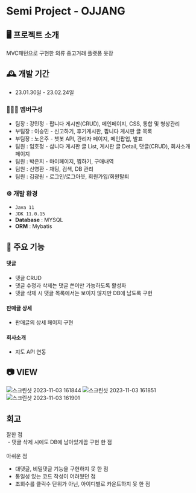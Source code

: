 # Semi Project - OJJANG

## 🖥️ 프로젝트 소개
MVC패턴으로 구현한 의류 중고거래 플랫폼 옷장
<br>

## 🕰️ 개발 기간
* 23.01.30일 - 23.02.24일

### 🧑‍🤝‍🧑 맴버구성
 - 팀장  : 강민정 - 팝니다 게시판(CRUD), 메인페이지, CSS, 통합 및 형상관리
 - 부팀장 : 이승민 - 신고하기, 후기게시판, 팝니다 게시판 글 목록
 - 부팀장 : 노은주 - 챗봇 API, 관리자 페이지, 메인팝업, 발표
 - 팀원 : 임호정 - 삽니다 게시판 글 List, 게시판 글 Detail, 댓글(CRUD), 회사소개 페이지
 - 팀원 : 박은지 - 마이페이지, 찜하기, 구매내역
 - 팀원 : 신영환 - 채팅, 검색, DB 관리
 - 팀원 : 김광원 - 로그인/로그아웃, 회원가입/회원탈퇴

### ⚙️ 개발 환경
- `Java 11`
- `JDK 11.0.15`
- **Database** : MYSQL
- **ORM** : Mybatis

## 📌 주요 기능

#### 댓글 
- 댓글 CRUD
- 댓글 수정과 삭제는 댓글 쓴이만 가능하도록 활성화
- 댓글 삭제 시 댓글 목록에서는 보이지 않지만 DB에 남도록 구현
#### 판매글 상세
- 판매글의 상세 페이지 구현
#### 회사소개
- 지도 API 연동

## 📷 VIEW
![스크린샷 2023-11-03 161844](https://github.com/Hoj4/Semi_OJJANG/assets/118800372/a616ec6e-467b-4c20-8933-465730d80e55)
![스크린샷 2023-11-03 161851](https://github.com/Hoj4/Semi_OJJANG/assets/118800372/2c690ea6-07b2-4712-9f0a-9803859c4dea)
![스크린샷 2023-11-03 161901](https://github.com/Hoj4/Semi_OJJANG/assets/118800372/cf0f7e82-c157-4045-af82-d76e76f3b726)



## 회고
잘한 점 <br>
 - 댓글 삭제 시에도 DB에 남아있게끔 구현 한 점<br>
<br>
아쉬운 점 <br>
 - 대댓글, 비밀댓글 기능을 구현하지 못 한 점<br>
 - 통일성 있는 코드 작성이 어려웠던 점<br>
 - 조회수를 클릭수 단위가 아닌, 아이디별로 카운트하지 못 한 점<br>
